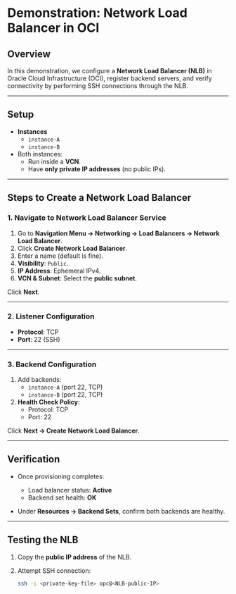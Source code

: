 # Demonstration: Network Load Balancer in OCI

## Overview
In this demonstration, we configure a **Network Load Balancer (NLB)** in Oracle Cloud Infrastructure (OCI), register backend servers, and verify connectivity by performing SSH connections through the NLB.

---

## Setup
- **Instances**
  - `instance-A`
  - `instance-B`
- Both instances:
  - Run inside a **VCN**.
  - Have **only private IP addresses** (no public IPs).

---

## Steps to Create a Network Load Balancer

### 1. Navigate to Network Load Balancer Service
1. Go to **Navigation Menu → Networking → Load Balancers → Network Load Balancer**.
2. Click **Create Network Load Balancer**.
3. Enter a name (default is fine).
4. **Visibility**: `Public`.
5. **IP Address**: Ephemeral IPv4.
6. **VCN & Subnet**: Select the **public subnet**.

Click **Next**.

---

### 2. Listener Configuration
- **Protocol**: TCP  
- **Port**: 22 (SSH)

---

### 3. Backend Configuration
1. Add backends:
   - `instance-A` (port 22, TCP)
   - `instance-B` (port 22, TCP)
2. **Health Check Policy**:
   - Protocol: TCP
   - Port: 22

Click **Next → Create Network Load Balancer**.

---

## Verification

- Once provisioning completes:
  - Load balancer status: **Active**  
  - Backend set health: **OK**  

- Under **Resources → Backend Sets**, confirm both backends are healthy.

---

## Testing the NLB
1. Copy the **public IP address** of the NLB.  
2. Attempt SSH connection:

   ```bash
   ssh -i <private-key-file> opc@<NLB-public-IP>
